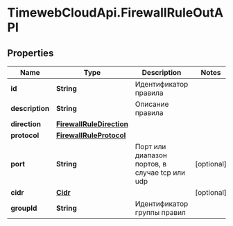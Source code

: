 # TimewebCloudApi.FirewallRuleOutAPI

## Properties

Name | Type | Description | Notes
------------ | ------------- | ------------- | -------------
**id** | **String** | Идентификатор правила | 
**description** | **String** | Описание правила | 
**direction** | [**FirewallRuleDirection**](FirewallRuleDirection.md) |  | 
**protocol** | [**FirewallRuleProtocol**](FirewallRuleProtocol.md) |  | 
**port** | **String** | Порт или диапазон портов, в случае tcp или udp | [optional] 
**cidr** | [**Cidr**](Cidr.md) |  | [optional] 
**groupId** | **String** | Идентификатор группы правил | 


